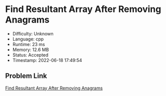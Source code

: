 # Find Resultant Array After Removing Anagrams

- Difficulty: Unknown
- Language: cpp
- Runtime: 23 ms
- Memory: 12.6 MB
- Status: Accepted
- Timestamp: 2022-06-18 17:49:54

## Problem Link
[Find Resultant Array After Removing Anagrams](https://leetcode.com/problems/find-resultant-array-after-removing-anagrams)

